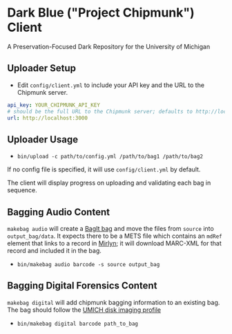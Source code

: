 # Dark Blue ("Project Chipmunk") Client

A Preservation-Focused Dark Repository for the University of Michigan

## Uploader Setup

- Edit `config/client.yml` to include your API key and the URL to the Chipmunk server.

```yaml
api_key: YOUR_CHIPMUNK_API_KEY
# should be the full URL to the Chipmunk server; defaults to http://localhost:3000
url: http://localhost:3000
```

## Uploader Usage

- `bin/upload -c path/to/config.yml /path/to/bag1 /path/to/bag2`

If no config file is specified, it will use `config/client.yml` by default.

The client will display progress on uploading and validating each bag in sequence.

## Bagging Audio Content

`makebag audio` will create a [BagIt bag](https://tools.ietf.org/id/draft-kunze-bagit-14.txt) and move the files from `source` into `output_bag/data`. It expects there to be a METS file which contains an `mdRef` element that links to a record in [Mirlyn](https://mirlyn.lib.umich.edu); it will download MARC-XML for that record and included it in the bag.

- `bin/makebag audio barcode -s source output_bag`

## Bagging Digital Forensics Content

`makebag digital` will add chipmunk bagging information to an existing bag. The bag should follow the [UMICH disk imaging profile](https://www.umich.edu/~aelkiss/UMICH-Disk-Imaging-profile.json)

- `bin/makebag digital barcode path_to_bag`
